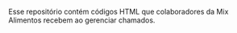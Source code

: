 Esse repositório contém códigos HTML que colaboradores da Mix Alimentos recebem ao gerenciar chamados.
